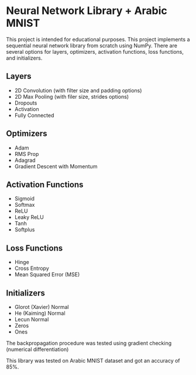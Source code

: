# Neural Network Library + Arabic MNIST

This project is intended for educational purposes. This project implements a sequential neural network library from scratch
using NumPy. There are several options for layers, optimizers, activation functions, loss functions, and initializers.

## Layers
- 2D Convolution (with filter size and padding options)
- 2D Max Pooling (with filer size, strides options)
- Dropouts
- Activation
- Fully Connected

## Optimizers
- Adam
- RMS Prop
- Adagrad
- Gradient Descent with Momentum

## Activation Functions
- Sigmoid
- Softmax
- ReLU
- Leaky ReLU
- Tanh
- Softplus

## Loss Functions
- Hinge
- Cross Entropy
- Mean Squared Error (MSE)

## Initializers
- Glorot (Xavier) Normal
- He (Kaiming) Normal
- Lecun Normal
- Zeros
- Ones

The backpropagation procedure was tested using gradient checking (numerical differentiation)

This library was tested on Arabic MNIST dataset and got an accuracy of 85%.
